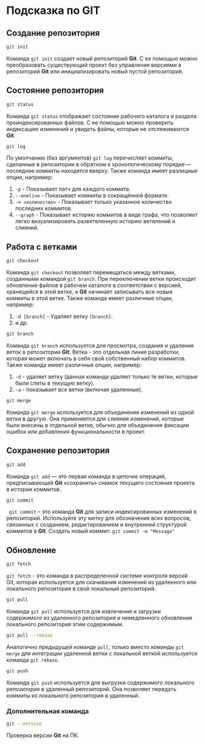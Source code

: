 # Подсказка по GIT

## Создание репозитория
```sh
git init
```
Команда `git init` создает  новый репозиторий **Git**. С ее помощью можно преобразовать существующий проект без управления версиями в репозиторий **Git** или инициализировать новый пустой репозиторий.

## Состояние репозитория
```sh
git status 
```
Команда `git status` отображает состояние рабочего каталога и раздела проиндексированных файлов.  С ее помощью можно проверить индексацию изменений и увидеть файлы, которые не отслеживаются **Git**.

```sh
git log
```
По умолчанию  (без аргументов) `git log` перечисляет коммиты, сделанные в репозитории в обратном к хронологическому порядке — последние коммиты находятся вверху. Также команда имеет разлицные опции, например:
1. `-p` - Показывает патч для каждого коммита.
2. `--oneline` - Показывает коммиты в сокращённой формате.
3. `-n <количество>` - Показывает только указанное количество последних коммитов.
4. `--graph` - Показывает историю коммитов в виде графа, что позволяет легко визуализировать разветвленную историю ветвлений и слияний.

## Работа с ветками
```sh
git checkout
```
Команда `git checkout` позволяет перемещаться между ветками, созданными командой `git branch`. При переключении ветки происходит обновление файлов в рабочем каталоге в соответствии с версией, хранящейся в этой ветке, а **Git** начинает записывать все новые коммиты в этой ветке. Также команда имеет различные опции, например:
1. `-d [branch]` - Удаляет ветку `[branch]`.
2. и др.

```sh
git branch
```
Команда `git branch` используется для просмотра, создания и удаления веток в репозитории **Git**. Ветка - это отдельная линия разработки, которая может включать в себя свой собственный набор коммитов. Также команда имеет различные опции, например:
1. `-d` - удаляет ветку (данная команда удаляет только те ветки, которые были слиты в текущую ветку).
2. `-a` - показывает все ветки (включая удаленные).

```sh
git merge
```
Команда `git merge` используется для объединения изменений из одной ветки в другую. Она применяется для слияния изменений, которые были внесены в отдельной ветке, обычно для объединения фиксации ошибок или добавления функциональности в проект.

## Сохранение репозитория
```sh
git add
```
Команда `git add` — это первая команда в цепочке операций, предписывающей **Git** «сохранить» снимок текущего состояния проекта в истории коммитов.

```sh
git commit
```
` git commit` – это команда **Git** для записи индексированных изменений в репозиторий. Используйте эту метку для обозначения всех вопросов, связанных с созданием, редактированием и внутренней структурой коммитов в **Git**.
Создать новый коммит: `git commit -m "Message"`

## Обновление

```sh
git fetch
```
`git fetch` - это команда в распределенной системе контроля версий Git, которая используется для скачивания изменений из удаленного или локального репозитория в свой локальный репозиторий.

```sh
git pull
```
Команда `git pull` используется для извлечения и загрузки содержимого из удаленного репозитория и немедленного обновления локального репозитория этим содержимым.

```sh
git pull --rebase
```
Аналогично предыдущей команде `pull`, только вместо команды `git merge` для интеграции удаленной ветки с локальной веткой используется команда `git rebase`.

```sh
git push
```

Команда `git push` используется для выгрузки содержимого локального репозитория в удаленный репозиторий. Она позволяет передать коммиты из локального репозитория в удаленный.


### Дополнительная команда
``` sh
git --version
```
Проверка версии **Git** на ПК.